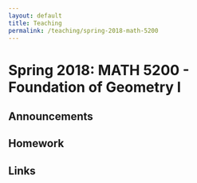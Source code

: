 ```yaml
---
layout: default
title: Teaching
permalink: /teaching/spring-2018-math-5200
---
```


# Spring 2018: MATH 5200 - Foundation of Geometry I

## Announcements

## Homework

## Links
